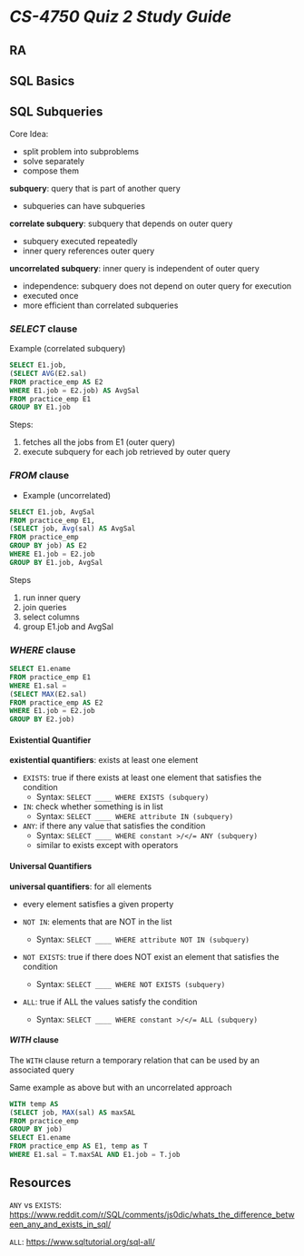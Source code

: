 # ***CS-4750 Quiz 2 Study Guide***


## **RA**

## **SQL Basics**

## **SQL Subqueries**

Core Idea:
- split problem into subproblems
- solve separately
- compose them

**subquery**: query that is part of another query
- subqueries can have subqueries

**correlate subquery**: subquery that depends on outer query
- subquery executed repeatedly
- inner query references outer query

**uncorrelated subquery**: inner query is independent of outer query
- independence: subquery does not depend on outer query for execution
- executed once
- more efficient than correlated subqueries

### *SELECT* clause

Example (correlated subquery)
```sql
SELECT E1.job,
(SELECT AVG(E2.sal)
FROM practice_emp AS E2
WHERE E1.job = E2.job) AS AvgSal
FROM practice_emp E1
GROUP BY E1.job
```

Steps:
1. fetches all the jobs from E1 (outer query)
2. execute subquery for each job retrieved by outer query

### *FROM* clause
- Example (uncorrelated)
```sql
SELECT E1.job, AvgSal
FROM practice_emp E1,
(SELECT job, Avg(sal) AS AvgSal
FROM practice_emp
GROUP BY job) AS E2
WHERE E1.job = E2.job
GROUP BY E1.job, AvgSal
```

Steps
1. run inner query
2. join queries
3. select columns
4. group E1.job and AvgSal

### *WHERE* clause

```sql
SELECT E1.ename
FROM practice_emp E1
WHERE E1.sal = 
(SELECT MAX(E2.sal)
FROM practice_emp AS E2
WHERE E1.job = E2.job
GROUP BY E2.job)
```

#### **Existential Quantifier**
**existential quantifiers**: exists at least one element
- `EXISTS`: true if there exists at least one element that satisfies the condition
  - Syntax: `SELECT ____ WHERE EXISTS (subquery)`
- `IN`: check whether something is in list
  - Syntax: `SELECT ____ WHERE attribute IN (subquery)`
- `ANY`: if there any value that satisfies the condition
  - Syntax: `SELECT ____ WHERE constant >/</= ANY (subquery)`
  - similar to exists except with operators

#### **Universal Quantifiers**
**universal quantifiers**: for all elements
- every element satisfies a given property

- `NOT IN`: elements that are NOT in the list
  - Syntax: `SELECT ____ WHERE attribute NOT IN (subquery)`
- `NOT EXISTS`: true if there does NOT exist an element that satisfies the condition
  - Syntax: `SELECT ____ WHERE NOT EXISTS (subquery)`
- `ALL`: true if ALL the values satisfy the condition
  - Syntax: `SELECT ____ WHERE constant >/</= ALL (subquery)`

#### *WITH* clause 

The `WITH` clause return a temporary relation that can be used by an associated query

Same example as above but with an uncorrelated approach
```sql
WITH temp AS 
(SELECT job, MAX(sal) AS maxSAL
FROM practice_emp
GROUP BY job)
SELECT E1.ename
FROM practice_emp AS E1, temp as T
WHERE E1.sal = T.maxSAL AND E1.job = T.job
```

## **Resources**

`ANY` vs `EXISTS`: https://www.reddit.com/r/SQL/comments/js0dic/whats_the_difference_between_any_and_exists_in_sql/

`ALL`: https://www.sqltutorial.org/sql-all/


